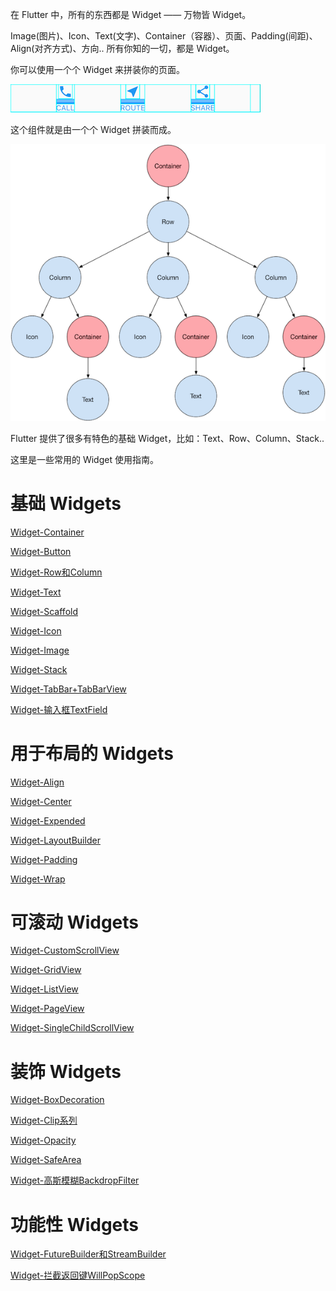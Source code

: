 
在 Flutter 中，所有的东西都是 Widget —— 万物皆 Widget。

Image(图片)、Icon、Text(文字)、Container（容器）、页面、Padding(间距)、Align(对齐方式)、方向.. 所有你知的一切，都是 Widget。

你可以使用一个个 Widget 来拼装你的页面。

![](https://raw.githubusercontent.com/chenBingX/img/master/Flutter/Flutter-widget1.png)

这个组件就是由一个个 Widget 拼装而成。

![](https://raw.githubusercontent.com/chenBingX/img/master/Flutter/Flutter-widget11.png)

Flutter 提供了很多有特色的基础 Widget，比如：Text、Row、Column、Stack..

这里是一些常用的 Widget 使用指南。

# 基础 Widgets

[Widget-Container]()

[Widget-Button]()

[Widget-Row和Column]()

[Widget-Text]()

[Widget-Scaffold]()

[Widget-Icon]()

[Widget-Image]()

[Widget-Stack]()

[Widget-TabBar+TabBarView]()

[Widget-输入框TextField]()

# 用于布局的 Widgets

[Widget-Align]()

[Widget-Center]()

[Widget-Expended]()

[Widget-LayoutBuilder]()

[Widget-Padding]()

[Widget-Wrap]()

# 可滚动 Widgets

[Widget-CustomScrollView]()

[Widget-GridView]()

[Widget-ListView]()

[Widget-PageView]()

[Widget-SingleChildScrollView]()

# 装饰 Widgets

[Widget-BoxDecoration]()

[Widget-Clip系列]()

[Widget-Opacity]()

[Widget-SafeArea]()

[Widget-高斯模糊BackdropFilter]()

# 功能性 Widgets

[Widget-FutureBuilder和StreamBuilder]()

[Widget-拦截返回键WillPopScope]()

